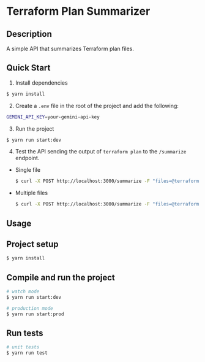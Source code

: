 # Terraform Plan Summarizer

## Description

A simple API that summarizes Terraform plan files.

## Quick Start

1. Install dependencies

```bash
$ yarn install
```

2. Create a `.env` file in the root of the project and add the following:

```bash
GEMINI_API_KEY=your-gemini-api-key
```

3. Run the project 

```bash
$ yarn run start:dev
```

4. Test the API sending the output of `terraform plan` to the `/summarize` endpoint.

 - Single file

    ```bash
    $ curl -X POST http://localhost:3000/summarize -F "files=@terraform.tfplan"
    ```

  - Multiple files

    ```bash
    $ curl -X POST http://localhost:3000/summarize -F "files=@terraform.tfplan" -F "files=@terraform.tfplan"
    ```


## Usage

## Project setup

```bash
$ yarn install
```

## Compile and run the project

```bash
# watch mode
$ yarn run start:dev

# production mode
$ yarn run start:prod
```

## Run tests

```bash
# unit tests
$ yarn run test
```
